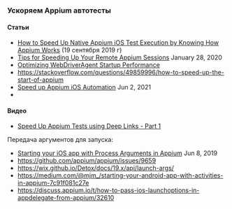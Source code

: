 ### Ускоряем Appium автотесты
#### Статьи
* [How to Speed Up Native Appium iOS Test Execution by Knowing How Appium Works](https://saucelabs.com/resources/blog/speed-native-appium-ios-test-execution-by-knowing-how-appium-works) (19 сентября 2019 г)
* [Tips for Speeding Up Your Remote Appium Sessions](https://www.headspin.io/blog/tips-for-speeding-up-your-remote-appium-sessions) January 28, 2020
* [Optimizing WebDriverAgent Startup Performance](https://appiumpro.com/editions/77-optimizing-webdriveragent-startup-performance)
* https://stackoverflow.com/questions/49859996/how-to-speed-up-the-start-of-appium
* [Speed up Appium iOS Automation](https://jeevatamil.medium.com/speed-up-appium-ios-automation-4e9c9f68eb9d) Jun 2, 2021
* 
#### Видео
* [Speed Up Appium Tests using Deep Links - Part 1](https://www.youtube.com/watch?v=AznWJCMPKrI)


Передача аргументов для запуска:
* [Starting your iOS app with Process Arguments in Appium](https://medium.com/@mjm_/starting-your-ios-app-with-process-arguments-in-appium-2fe137826cb6) Jun 8, 2019
* https://github.com/appium/appium/issues/9659
* https://wix.github.io/Detox/docs/19.x/api/launch-args/
* https://medium.com/@mjm_/starting-your-android-app-with-activities-in-appium-7c91f081c27e
* https://discuss.appium.io/t/how-to-pass-ios-launchoptions-in-appdelegate-from-appium/32610
